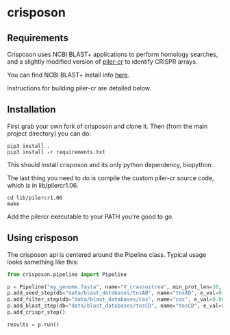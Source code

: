 # crisposon

## Requirements

Crisposon uses NCBI BLAST+ applications to perform homology searches, and a slightly modified version of [piler-cr](https://www.drive5.com/pilercr/) to identify CRISPR arrays. 

You can find NCBI BLAST+ install info [here](https://www.ncbi.nlm.nih.gov/books/NBK279671/).

Instructions for building piler-cr are detailed below.

## Installation

First grab your own fork of crisposon and clone it. Then (from the main project directory) you can do:
```
pip3 install .
pip3 install -r requirements.txt
```
This should install crisposon and its only python dependency, biopython. 

The last thing you need to do is compile the custom piler-cr source code, which is in lib/pilercr1.06.
```
cd lib/pilercr1.06
make
```
Add the pilercr executable to your PATH you're good to go.

## Using crisposon

The crisposon api is centered around the Pipeline class. Typical usage looks something like this:
```python
from crisposon.pipeline import Pipeline

p = Pipeline("my_genome.fasta", name="V_crassostrea", min_prot_len=30, span=10000)
p.add_seed_step(db="data/blast_databases/tnsAB", name="tnsAB", e_val=0.001, type="PROT")
p.add_filter_step(db="data/blast_databases/cas", name="cas", e_val=0.001, type="PROT")
p.add_blast_step(db="data/blast_databases/tnsCD", name="tnsCD", e_val=0.001, type="PROT")
p.add_crispr_step()

results = p.run()
```
